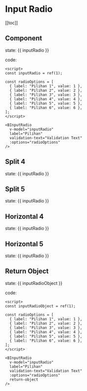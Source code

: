 <script setup>
import '../src/components/index.scss'
import './style.css'
import { ref } from 'vue';
import BInputRadio from '../src/components/inputRadio/BInputRadio.vue'

const inputRadio = ref(1)
const inputRadioObject = ref({ "label": "Pilihan 1", "value": 1 })

const radioOptions = [
  { label: 'Pilihan 1', value: 1},
  { label: 'Pilihan 2', value: 2},
  { label: 'Pilihan 3', value: 3},
  { label: 'Pilihan 4', value: 4},
  { label: 'Pilihan 5', value: 5},
  { label: 'Pilihan 6', value: 6},
]
</script>

# Input Radio

[[toc]]

## Component

<div class="card">
  <div style="width: 402px; margin: 0 auto;">
    <BInputRadio v-model="inputRadio" label="Pilihan" validation-text="Validation Text" :options="radioOptions" />
  </div>
  <div>
    <p>state: {{ inputRadio }}</p>
  </div>
</div>

code:

```vue
<script>
const inputRadio = ref(1);

const radioOptions = [
  { label: "Pilihan 1", value: 1 },
  { label: "Pilihan 2", value: 2 },
  { label: "Pilihan 3", value: 3 },
  { label: "Pilihan 4", value: 4 },
  { label: "Pilihan 5", value: 5 },
  { label: "Pilihan 6", value: 6 },
];
</script>

<BInputRadio
  v-model="inputRadio"
  label="Pilihan"
  validation-text="Validation Text"
  :options="radioOptions"
/>
```

## Split 4

<div class="card">
  <div style="width: 402px; margin: 0 auto;">
    <BInputRadio v-model="inputRadio" label="Pilihan" validation-text="Validation Text" :options="radioOptions.slice(0,4)" />
  </div>
  <div>
    <p>state: {{ inputRadio }}</p>
  </div>
</div>

## Split 5

<div class="card">
  <div style="width: 402px; margin: 0 auto;">
    <BInputRadio v-model="inputRadio" label="Pilihan" validation-text="Validation Text" :options="radioOptions.slice(0,5)" />
  </div>
  <div>
    <p>state: {{ inputRadio }}</p>
  </div>
</div>


## Horizontal 4

<div class="card">
  <div style="width: 1256px; margin: 0 auto;">
    <BInputRadio v-model="inputRadio" label="Pilihan" validation-text="Validation Text" :options="radioOptions.slice(0,4)" />
  </div>
  <div>
    <p>state: {{ inputRadio }}</p>
  </div>
</div>

## Horizontal 5

<div class="card">
  <div style="width: 1256px; margin: 0 auto;">
    <BInputRadio v-model="inputRadio" label="Pilihan" validation-text="Validation Text" :options="radioOptions.slice(0,5)" />
  </div>
  <div>
    <p>state: {{ inputRadio }}</p>
  </div>
</div>

## Return Object

<div class="card">
  <div style="width: 402px; margin: 0 auto;">
    <BInputRadio v-model="inputRadioObject" label="Pilihan" validation-text="Validation Text" :options="radioOptions" return-object />
  </div>
  <div>
    <p>state: {{ inputRadioObject }}</p>
  </div>
</div>

code:

```vue
<script>
const inputRadioObject = ref(1);

const radioOptions = [
  { label: "Pilihan 1", value: 1 },
  { label: "Pilihan 2", value: 2 },
  { label: "Pilihan 3", value: 3 },
  { label: "Pilihan 4", value: 4 },
  { label: "Pilihan 5", value: 5 },
  { label: "Pilihan 6", value: 6 },
];
</script>

<BInputRadio
  v-model="inputRadio"
  label="Pilihan"
  validation-text="Validation Text"
  :options="radioOptions"
  return-object
/>
```

